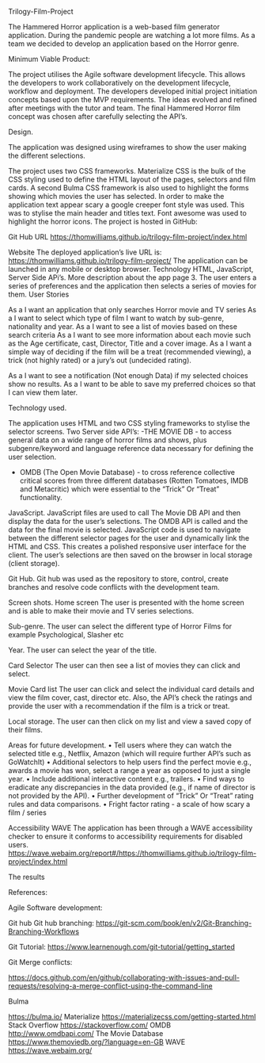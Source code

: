 Trilogy-Film-Project

The Hammered Horror application is a web-based film generator application. During the pandemic people are watching a lot more films. As a team we decided to develop an application based on the Horror genre.

Minimum Viable Product:

The project utilises the Agile software development lifecycle. This allows the developers to work collaboratively on the development lifecycle, workflow and deployment.
The developers developed initial project initiation concepts based upon the MVP requirements. The ideas evolved and refined after meetings with the tutor and team. The final Hammered Horror film concept was chosen after carefully selecting the API’s.



Design.

The application was designed using wireframes to show the user making the different selections.

The project uses two CSS frameworks.
Materialize CSS is the bulk of the CSS styling used to define the HTML layout of the pages, selectors and film cards. A second Bulma CSS framework is also used to highlight the forms showing which movies the user has selected.
In order to make the application text appear scary a google creeper font style was used. This was to stylise the main header and titles text. Font awesome was used to highlight the horror icons.
The project is hosted in GitHub:

Git Hub URL
https://thomwilliams.github.io/trilogy-film-project/index.html

Website
The deployed application’s live URL is: https://thomwilliams.github.io/trilogy-film-project/
The application can be launched in any mobile or desktop browser.
Technology
HTML, JavaScript, Server Side APi’s. More description about the app page 3.
The user enters a series of preferences and the application then selects a series of movies for them.
User Stories

As a <Horror fan> I want an application that only searches Horror movie and TV series
As a <Horror fan> I want to select which type of film I want to watch by sub-genre, nationality and year.
As a <Horror fan> I want to see a list of movies based on these search criteria
As a <Horror fan> I want to see more information about each movie such as the Age certificate, cast, Director, Title and a cover image.
As a <Horror fan> I want a simple way of deciding if the film will be a treat (recommended viewing), a trick (not highly rated) or a jury’s out (undecided rating).

As a <Horror fan> I want to see a notification (Not enough Data) if my selected choices show no results.
As a <Horror fan> I want to be able to save my preferred choices so that I can view them later.

Technology used.

The application uses HTML and two CSS styling frameworks to stylise the selector screens.
Two Server side API’s:
-THE MOVIE DB - to access general data on a wide range of horror films and shows, plus subgenre/keyword and language reference data necessary for defining the user selection.

- OMDB (The Open Movie Database) - to cross reference collective critical scores from three different databases (Rotten Tomatoes, IMDB and Metacritic) which were essential to the “Trick” Or “Treat” functionality.

JavaScript.
JavaScript files are used to call The Movie DB API and then display the data for the user’s selections. The OMDB API is called and the data for the final movie is selected. JavaScript code is used to navigate between the different selector pages for the user and dynamically link the HTML and CSS. This creates a polished responsive user interface for the client.
The user’s selections are then saved on the browser in local storage (client storage).

Git Hub.
Git hub was used as the repository to store, control, create branches and resolve code conflicts with the development team.

Screen shots.
Home screen
The user is presented with the home screen and is able to make their movie and TV series selections.

Sub-genre.
The user can select the different type of Horror Films for example Psychological, Slasher etc

Year.
The user can select the year of the title.

Card Selector
The user can then see a list of movies they can click and select.

Movie Card list
The user can click and select the individual card details and view the film cover, cast, director etc. Also, the API’s check the ratings and provide the user with a recommendation if the film is a trick or treat.

Local storage.
The user can then click on my list and view a saved copy of their films.

Areas for future development.
• Tell users where they can watch the selected title e.g., Netflix, Amazon (which will require further API’s such as GoWatchIt)
• Additional selectors to help users find the perfect movie e.g., awards a movie has won, select a range a year as opposed to just a single year.
• Include additional interactive content e.g., trailers.
• Find ways to eradicate any discrepancies in the data provided (e.g., if name of director is not provided by the API).
• Further development of “Trick” Or “Treat” rating rules and data comparisons.
• Fright factor rating - a scale of how scary a film / series

Accessibility
WAVE
The application has been through a WAVE accessibility checker to ensure it conforms to accessibility requirements for disabled users.
https://wave.webaim.org/report#/https://thomwilliams.github.io/trilogy-film-project/index.html

The results

References:

Agile Software development:

Git hub
Git hub branching:
https://git-scm.com/book/en/v2/Git-Branching-Branching-Workflows

Git Tutorial:
https://www.learnenough.com/git-tutorial/getting_started

Git Merge conflicts:

https://docs.github.com/en/github/collaborating-with-issues-and-pull-requests/resolving-a-merge-conflict-using-the-command-line

Bulma

https://bulma.io/
Materialize
https://materializecss.com/getting-started.html
Stack Overflow
https://stackoverflow.com/
OMDB
http://www.omdbapi.com/
The Movie Database
https://www.themoviedb.org/?language=en-GB
WAVE
https://wave.webaim.org/
